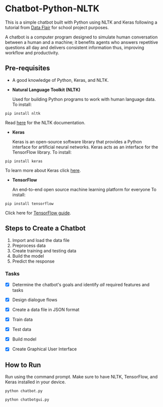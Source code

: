 # Chatbot-Python-NLTK

This is a simple chatbot built with Python using NLTK and Keras following a tutorial from [Data Flair](https://data-flair.training/blogs/python-chatbot-project/) for school project purposes. 

A chatbot is a computer program designed to simulate human conversation between a human and a machine; it benefits agents who answers repetitive questions all day and delivers consistent information thus, improving workflow and productivity. 

## Pre-requisites
- A good knowledge of Python, Keras, and NLTK. 


- **Natural Language Toolkit (NLTK)**

     Used for building Python programs to work with human language data. To install: 

```
pip install nltk
```
   Read [here](https://www.nltk.org/) for the NLTK documentation.
   
- **Keras**

     Keras is an open-source software library that provides a Python interface for artificial neural networks. Keras acts as an interface for the TensorFlow library. To install:
     
```
pip install keras
```

  To learn more about Keras click [here](https://keras.io/).

- **TensorFlow**

     An end-to-end open source machine learning platform for everyone To install:
     
```
pip install tensorflow
```

Click here for [TensorFlow guide](https://www.tensorflow.org/guide).


## Steps to Create a Chatbot
1. Import and load the data file
2. Preprocess data
3. Create training and testing data
4. Build the model
5. Predict the response

### Tasks
- [X] Determine the chatbot's goals and identify *all* required features and tasks
- [X] Design dialogue flows 
- [X] Create a data file in JSON format 
- [X] Train data
- [X] Test data
- [X] Build model
- [X] Create Graphical User Interface


## How to Run 
Run using the command prompt. Make sure to have NLTK, TensorFlow, and Keras installed in your device.

```
python chatbot.py
```

```
python chatbotgui.py
```
